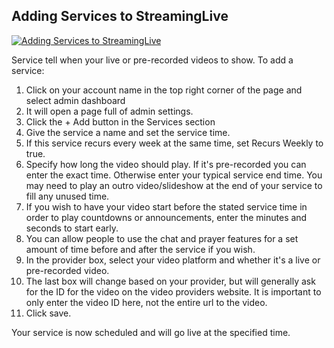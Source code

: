 ## Adding Services to StreamingLive

[![Adding Services to StreamingLive](https://i.vimeocdn.com/video/1527059699-83aea981727a981eb88b43c47cb9037ecf5eab9c4c13298822758441da604429-d_640)](https://vimeo.com/760360289)

Service tell when your live or pre-recorded videos to show.  To add a service:

1. Click on your account name in the top right corner of the page and select admin dashboard
2. It will open a page full of admin settings.
3. Click the + Add button in the Services section
4. Give the service a name and set the service time.
5. If this service recurs every week at the same time, set Recurs Weekly to true.
5. Specify how long the video should play.  If it's pre-recorded you can enter the exact time.  Otherwise enter your typical service end time.  You may need to play an outro video/slideshow at the end of your service to fill any unused time.
6. If you wish to have your video start before the stated service time in order to play countdowns or announcements, enter the minutes and seconds to start early.
7. You can allow people to use the chat and prayer features for a set amount of time before and after the service if you wish.
8. In the provider box, select your video platform and whether it's a live or pre-recorded video.
9. The last box will change based on your provider, but will generally ask for the ID for the video on the video providers website.  It is important to only enter the video ID here, not the entire url to the video.
10. Click save.

Your service is now scheduled and will go live at the specified time.